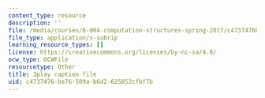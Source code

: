 ```yaml
---
content_type: resource
description: ''
file: /media/courses/6-004-computation-structures-spring-2017/c4737476be76509ab6d2625852cfbf7b_MpJe7SMzi0E.vtt
file_type: application/x-subrip
learning_resource_types: []
license: https://creativecommons.org/licenses/by-nc-sa/4.0/
ocw_type: OCWFile
resourcetype: Other
title: 3play caption file
uid: c4737476-be76-509a-b6d2-625852cfbf7b
---
```


